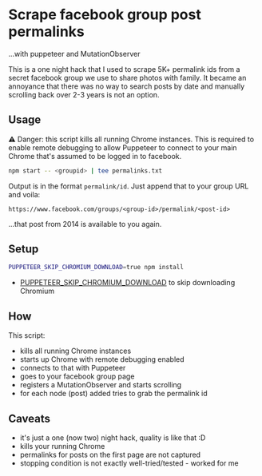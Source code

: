 # Scrape facebook group post permalinks

...with puppeteer and MutationObserver

This is a one night hack that I used to scrape 5K+ permalink ids from a secret facebook group we use to share photos with family. It became an annoyance that there was no way to search posts by date and manually scrolling back over 2-3 years is not an option.

## Usage

⚠️ Danger: this script kills all running Chrome instances. This is required to enable remote debugging to allow Puppeteer to connect to your main Chrome that's assumed to be logged in to facebook.

```sh
npm start -- <groupid> | tee permalinks.txt
```

Output is in the format `permalink/id`. Just append that to your group URL and voila:

`https://www.facebook.com/groups/<group-id>/permalink/<post-id>`

...that post from 2014 is available to you again.

## Setup

```sh
PUPPETEER_SKIP_CHROMIUM_DOWNLOAD=true npm install
```

* [PUPPETEER_SKIP_CHROMIUM_DOWNLOAD](https://pptr.dev/#?product=Puppeteer&version=v1.1.0&show=api-environment-variables) to skip downloading Chromium

## How

This script:

* kills all running Chrome instances
* starts up Chrome with remote debugging enabled
* connects to that with Puppeteer
* goes to your facebook group page
* registers a MutationObserver and starts scrolling
* for each node (post) added tries to grab the permalink id

## Caveats

* it's just a one (now two) night hack, quality is like that :D
* kills your running Chrome
* permalinks for posts on the first page are not captured
* stopping condition is not exactly well-tried/tested - worked for me